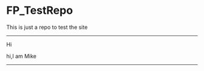 FP_TestRepo
===========

This is just a repo to test the site

__________
Hi

hi,I am Mike
__________
